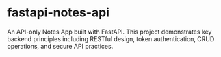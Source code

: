 # fastapi-notes-api
An API-only Notes App built with FastAPI. This project demonstrates key backend principles including RESTful design, token authentication, CRUD operations, and secure API practices.
